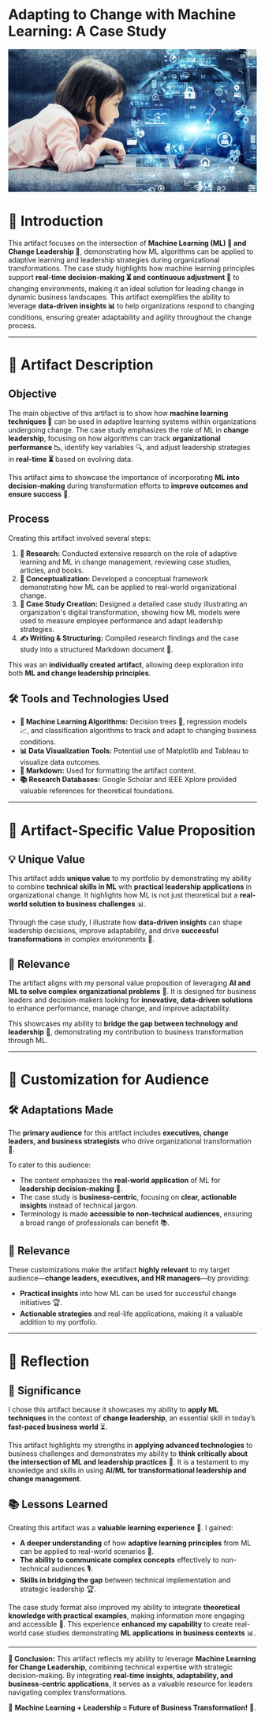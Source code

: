 # Adapting to Change with Machine Learning: A Case Study
![AI Chatbot Interaction](art1.png)
# 📌 Introduction
This artifact focuses on the intersection of **Machine Learning (ML) 🤖 and Change Leadership 🚀**, demonstrating how ML algorithms can be applied to adaptive learning and leadership strategies during organizational transformations. The case study highlights how machine learning principles support **real-time decision-making ⏳ and continuous adjustment 🔄** to changing environments, making it an ideal solution for leading change in dynamic business landscapes. This artifact exemplifies the ability to leverage **data-driven insights 📊** to help organizations respond to changing conditions, ensuring greater adaptability and agility throughout the change process.

---

# 🎯 Artifact Description
## **Objective**
The main objective of this artifact is to show how **machine learning techniques 🤖** can be used in adaptive learning systems within organizations undergoing change. The case study emphasizes the role of ML in **change leadership**, focusing on how algorithms can track **organizational performance 📉**, identify key variables 🔍, and adjust leadership strategies in **real-time ⏳** based on evolving data. 

This artifact aims to showcase the importance of incorporating **ML into decision-making** during transformation efforts to **improve outcomes and ensure success** 🎯.

## **Process**
Creating this artifact involved several steps:

1. **🔬 Research:** Conducted extensive research on the role of adaptive learning and ML in change management, reviewing case studies, articles, and books.
2. **🧠 Conceptualization:** Developed a conceptual framework demonstrating how ML can be applied to real-world organizational change.
3. **📖 Case Study Creation:** Designed a detailed case study illustrating an organization's digital transformation, showing how ML models were used to measure employee performance and adapt leadership strategies.
4. **✍️ Writing & Structuring:** Compiled research findings and the case study into a structured Markdown document 📄.

This was an **individually created artifact**, allowing deep exploration into both **ML and change leadership principles**.

## **🛠 Tools and Technologies Used**
- **🤖 Machine Learning Algorithms:** Decision trees 🌳, regression models 📈, and classification algorithms to track and adapt to changing business conditions.
- **📊 Data Visualization Tools:** Potential use of Matplotlib and Tableau to visualize data outcomes.
- **📝 Markdown:** Used for formatting the artifact content.
- **📚 Research Databases:** Google Scholar and IEEE Xplore provided valuable references for theoretical foundations.

---

# 🌟 Artifact-Specific Value Proposition
## **💡 Unique Value**
This artifact adds **unique value** to my portfolio by demonstrating my ability to combine **technical skills in ML** with **practical leadership applications** in organizational change. It highlights how ML is not just theoretical but a **real-world solution to business challenges** 📊. 

Through the case study, I illustrate how **data-driven insights** can shape leadership decisions, improve adaptability, and drive **successful transformations** in complex environments 🔄.

## **🎯 Relevance**
The artifact aligns with my personal value proposition of leveraging **AI and ML to solve complex organizational problems** 🏢. It is designed for business leaders and decision-makers looking for **innovative, data-driven solutions** to enhance performance, manage change, and improve adaptability.

This showcases my ability to **bridge the gap between technology and leadership** 🤝, demonstrating my contribution to business transformation through ML.

---

# 🎯 Customization for Audience
## **🛠 Adaptations Made**
The **primary audience** for this artifact includes **executives, change leaders, and business strategists** who drive organizational transformation 🏢. 

To cater to this audience:
- The content emphasizes the **real-world application** of ML for **leadership decision-making** 🧠.
- The case study is **business-centric**, focusing on **clear, actionable insights** instead of technical jargon.
- Terminology is made **accessible to non-technical audiences**, ensuring a broad range of professionals can benefit 📚.

## **🔗 Relevance**
These customizations make the artifact **highly relevant** to my target audience—**change leaders, executives, and HR managers**—by providing:
- **Practical insights** into how ML can be used for successful change initiatives 🏆.
- **Actionable strategies** and real-life applications, making it a valuable addition to my portfolio.

---

# 🤔 Reflection
## **🌟 Significance**
I chose this artifact because it showcases my ability to **apply ML techniques** in the context of **change leadership**, an essential skill in today’s **fast-paced business world** ⏳. 

This artifact highlights my strengths in **applying advanced technologies** to business challenges and demonstrates my ability to **think critically about the intersection of ML and leadership practices** 🧠. It is a testament to my knowledge and skills in using **AI/ML for transformational leadership and change management**.

## **📚 Lessons Learned**
Creating this artifact was a **valuable learning experience** 🚀. I gained:
- **A deeper understanding** of how **adaptive learning principles** from ML can be applied to real-world scenarios 🏢.
- **The ability to communicate complex concepts** effectively to non-technical audiences 🎙️.
- **Skills in bridging the gap** between technical implementation and strategic leadership 🏆.

The case study format also improved my ability to integrate **theoretical knowledge with practical examples**, making information more engaging and accessible 📖. This experience **enhanced my capability** to create real-world case studies demonstrating **ML applications in business contexts** 📊.

---

**📌 Conclusion:**
This artifact reflects my ability to leverage **Machine Learning for Change Leadership**, combining technical expertise with strategic decision-making. By integrating **real-time insights, adaptability, and business-centric applications**, it serves as a valuable resource for leaders navigating complex transformations.

🚀 **Machine Learning + Leadership = Future of Business Transformation!** 🚀.

